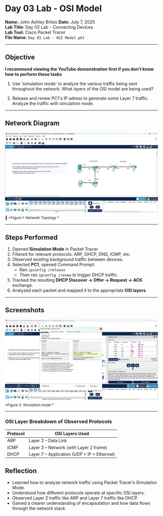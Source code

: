 # Day 03 Lab - OSI Model

**Name:** John Ashley Britos
**Date:** July 7, 2025  
**Lab Title:** Day 02 Lab - Connecting Devices  
**Lab Tool:** Cisco Packet Tracer  
**File Name:** `Day 03 Lab - OSI Model.pkt`

---

## Objective

**I recommend viewing the YouTube demonstration first if you don't know how to perform these tasks**
1. Use 'simulation mode' to analyze the various traffic being sent throughout the network.
    What layers of the OSI model are being used?

2. Release and renew PC1's IP adress to generate some Layer 7 traffic.
    Analyze the traffic with simulation mode.
---


## Network Diagram 

![Day 03 Topology](./assets/day3_before1.png)  
<sub>📎 *Figure 1: Network Topology *</sub>

---

## Steps Performed

1. Opened **Simulation Mode** in Packet Tracer.
2. Filtered for relevant protocols: ARP, DHCP, DNS, ICMP, etc.
3. Observed existing background traffic between devices.
4. Selected **PC1**, opened Command Prompt:
    - Ran `ipconfig /release`
    - Then ran `ipconfig /renew` to trigger DHCP traffic.
5. Tracked the resulting **DHCP Discover → Offer → Request → ACK** exchange.
6. Analyzed each packet and mapped it to the appropriate **OSI layers**.
---

## Screenshots

![Day 03 Topology](./assets/day3_after.png)  
<sub>*Figure 2: Simulation mode *</sub>


---

### OSI Layer Breakdown of Observed Protocols

| Protocol | OSI Layers Used                             |
|----------|---------------------------------------------|
| ARP      | Layer 2 – Data Link                         |
| ICMP     | Layer 3 – Network (with Layer 2 frame)      |
| DHCP     | Layer 7 – Application (UDP > IP > Ethernet) |

## Reflection

- Learned how to analyze network traffic using Packet Tracer’s Simulation Mode.  
- Understood how different protocols operate at specific OSI layers.  
- Observed Layer 2 traffic like ARP and Layer 7 traffic like DHCP.  
- Gained a clearer understanding of encapsulation and how data flows through the network stack.  
